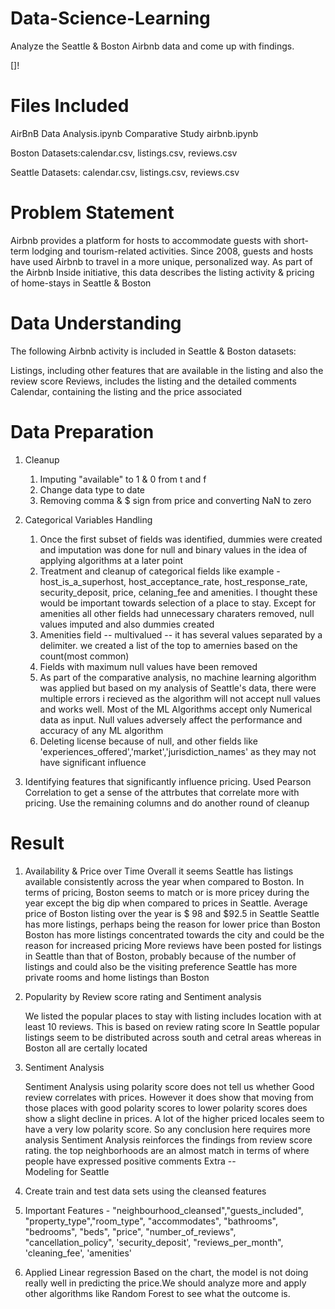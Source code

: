 # Data-Science-Learning
Analyze the Seattle & Boston Airbnb data and come up with findings.

[]!

# Files Included 

AirBnB Data Analysis.ipynb
Comparative Study airbnb.ipynb

Boston Datasets:calendar.csv, listings.csv, reviews.csv

Seattle Datasets: calendar.csv, listings.csv, reviews.csv

# Problem Statement
Airbnb provides a platform for hosts to accommodate guests with short-term lodging and tourism-related activities. Since 2008, guests and hosts have used Airbnb to travel in a more unique, personalized way. As part of the Airbnb Inside initiative, this data describes the listing activity & pricing of home-stays in Seattle & Boston

# Data Understanding

The following Airbnb activity is included in Seattle & Boston datasets:

Listings, including other features that are available in the listing and also the review score
Reviews, includes the listing and the detailed comments 
Calendar, containing the listing and the price associated

# Data Preparation
1. Cleanup
    1. Imputing "available" to 1 & 0 from t and f 
    2. Change data type to date 
    3. Removing comma & $ sign from price and converting NaN to zero

2. Categorical Variables Handling
    1. Once the first subset of fields was identified, dummies were created and imputation was done for null and binary values in the idea of applying algorithms at a later            point
    2. Treatment and cleanup of categorical fields like example - host_is_a_superhost, host_acceptance_rate, host_response_rate, security_deposit, price, celaning_fee and              amenities. I thought these would be important towards selection of a place to stay. Except for amenities all other fields had unnecessary charaters removed, null values          imputed and also dummies created
    3. Amenities field -- multivalued -- it has several values separated by a delimiter. we created a list of the top to amernies based on the count(most common)
    4. Fields with maximum null values have been removed
    5. As part of the comparative analysis, no machine learning algorithm was applied but based on my analysis of Seattle's data, there were multiple errors i recieved as the          algorithm will not accept null values and works well. Most of the ML Algorithms accept only Numerical data as input. Null values adversely affect the performance                and accuracy of any ML algorithm
    6. Deleting license because of null, and other fields like 'experiences_offered','market','jurisdiction_names' as they may not have significant influence

3. Identifying features that significantly influence pricing. Used Pearson Correlation to get a sense of the attrbutes that correlate more with pricing. Use the remaining          columns and do another round of cleanup

# Result
1. Availability & Price over Time
      Overall it seems Seattle has listings available consistently across the year when compared to Boston. In terms of pricing, Boston seems to match or is more pricey               during the year except the big dip when compared to prices in Seattle. Average price of Boston listing over the year is $ 98 and $92.5 in Seattle
      Seattle has more listings, perhaps being the reason for lower price than Boston
      Boston has more listings concentrated towards the city and could be the reason for increased pricing
      More reviews have been posted for listings in Seattle than that of Boston, probably because of the number of listings and could also be the visiting preference
      Seattle has more private rooms and home listings than Boston
 
 2. Popularity by Review score rating and Sentiment analysis
     
     We listed the popular places to stay with listing includes location with at least 10 reviews. This is based on review rating score
     In Seattle popular listings seem to be distributed across south and cetral areas whereas in Boston all are certally located
     
 3. Sentiment Analysis
    
     Sentiment Analysis using polarity score does not tell us whether Good review correlates with prices. However it does show that moving from those places with good polarity        scores to lower polarity scores does show a slight decline in prices. A lot of the higher priced locales seem to have a very low polarity score. So any conclusion here          requires more analysis
     Sentiment Analysis reinforces the findings from review score rating. the top neighborhoods are an almost match in terms of where people have expressed positive comments
 Extra --    
 Modeling for Seattle 
 1. Create train and test data sets using the cleansed features
 2. Important Features - "neighbourhood_cleansed","guests_included", "property_type","room_type", "accommodates", "bathrooms", "bedrooms", 
               "beds", "price", "number_of_reviews", "cancellation_policy", 'security_deposit',
               "reviews_per_month", 'cleaning_fee', 'amenities'
 2. Applied Linear regression
    Based on the chart, the model is not doing really well in predicting the price.We should analyze more and apply other algorithms like Random Forest to see what the outcome 
    is.
    
    
